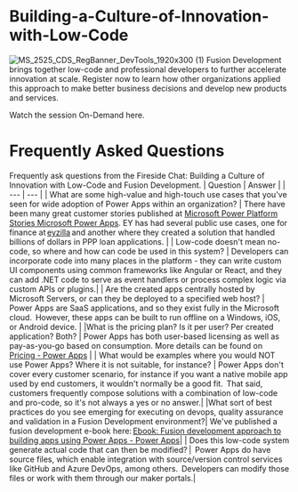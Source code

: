# Building-a-Culture-of-Innovation-with-Low-Code
![MS_2525_CDS_RegBanner_DevTools_1920x300 (1)](https://user-images.githubusercontent.com/107423518/180083692-13dcdf47-0f75-4aaf-b50e-5d037f611206.jpg)
Fusion Development brings together low-code and professional developers to further accelerate innovation at scale. Register now to learn how other organizations applied this approach to make better business decisions and develop new products and services. 

Watch the session On-Demand here.

# Frequently Asked Questions
Frequently ask questions from the Fireside Chat: Building a Culture of Innovation with Low-Code and Fusion Development.
| Question | Answer |
| --- | --- | 
| What are some high-value and high-touch use cases that you've seen for wide adoption of Power Apps within an organization?  | There have been many great customer stories published at [Microsoft Power Platform Stories Microsoft Power Apps](https://powerapps.microsoft.com/en-us/blog/power-platform-stories/). EY has had several public use cases, one for finance at [eyzilla](https://aka.ms/eyzilla) and another where they created a solution that handled billions of dollars in PPP loan applications. |
| Low-code doesn't mean no-code, so where and how can code be used in this system? | Developers can incorporate code into many places in the platform - they can write custom UI components using common frameworks like Angular or React, and they can add .NET code to serve as event handlers or process complex logic via custom APIs or plugins.|
| Are the created apps centrally hosted by Microsoft Servers, or can they be deployed to a specified web host? | Power Apps are SaaS applications, and so they exist fully in the Microsoft cloud.  However, these apps can be built to run offline on a Windows, iOS, or Android device. |
|What is the pricing plan? Is it per user? Per created application? Both? | Power Apps has both user-based licensing as well as pay-as-you-go based on consumption. More details can be found on [Pricing - Power Apps](https://powerapps.microsoft.com/en-us/pricing/) |
| What would be examples where you would NOT use Power Apps? Where it is not suitable, for instance? | Power Apps don't cover every customer scenario, for instance if you want a native mobile app used by end customers, it wouldn't normally be a good fit.  That said, customers frequently compose solutions with a combination of low-code and pro-code, so it's not always a yes or no answer.|
|What sort of best practices do you see emerging for executing on devops, quality assurance and validation in a Fusion Development environment?| We've published a fusion development e-book here: [Ebook: Fusion development approach to building apps using Power Apps - Power Apps](https://docs.microsoft.com/en-us/power-apps/guidance/fusion-dev-ebook/)|
| Does this low-code system generate actual code that can then be modified? |  Power Apps do have source files, which enable integration with source/version control services like GitHub and Azure DevOps, among others.  Developers can modify those files or work with them through our maker portals.| 

